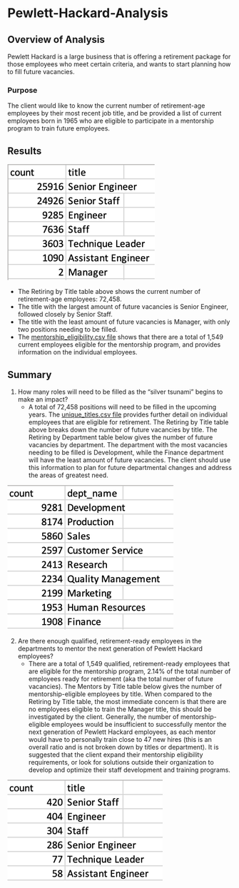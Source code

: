 # Pewlett-Hackard-Analysis

## Overview of Analysis
Pewlett Hackard is a large business that is offering a retirement package for those employees who meet certain criteria, and wants to start planning how to fill future vacancies.

### Purpose
The client would like to know the current number of retirement-age employees by their most recent job title, and be provided a list of current employees born in 1965 who are eligible to participate in a mentorship program to train future employees.

## Results

![Retiring by Title](https://github.com/mschimmy/Pewlett-Hackard-Analysis/blob/main/Images/retiring_by_title.png)

- The Retiring by Title table above shows the current number of retirement-age employees: 72,458.
- The title with the largest amount of future vacancies is Senior Engineer, followed closely by Senior Staff.
- The title with the least amount of future vacancies is Manager, with only two positions needing to be filled.
- The [mentorship_eligibility.csv file](https://github.com/mschimmy/Pewlett-Hackard-Analysis/blob/main/Data/mentorship_eligibility.csv) shows that there are a total of 1,549 current employees eligible for the mentorship program, and provides information on the individual employees.

## Summary
1. How many roles will need to be filled as the “silver tsunami” begins to make an impact?
   - A total of 72,458 positions will need to be filled in the upcoming years. The [unique_titles.csv file](https://github.com/mschimmy/Pewlett-Hackard-Analysis/blob/main/Data/unique_titles.csv) provides further detail on individual employees that are eligible for retirement. The Retiring by Title table above breaks down the number of future vacancies by title. The Retiring by Department table below gives the number of future vacancies by department. The department with the most vacancies needing to be filled is Development, while the Finance department will have the least amount of future vacancies. The client should use this information to plan for future departmental changes and address the areas of greatest need.
	
![Retiring by Department](https://github.com/mschimmy/Pewlett-Hackard-Analysis/blob/main/Images/retiring_by_dept.png)

2. Are there enough qualified, retirement-ready employees in the departments to mentor the next generation of Pewlett Hackard employees?
   - There are a total of 1,549 qualified, retirement-ready employees that are eligible for the mentorship program, 2.14% of the total number of employees ready for retirement (aka the total number of future vacancies). The Mentors by Title table below gives the number of mentorship-eligible employees by title. When compared to the Retiring by Title table, the most immediate concern is that there are no employees eligible to train the Manager title, this should be investigated by the client. Generally, the number of mentorship-eligible employees would be insufficient to successfully mentor the next generation of Pewlett Hackard employees, as each mentor would have to personally train close to 47 new hires (this is an overall ratio and is not broken down by titles or department). It is suggested that the client expand their mentorship eligibility requirements, or look for solutions outside their organization to develop and optimize their staff development and training programs.

![Mentors by Title](https://github.com/mschimmy/Pewlett-Hackard-Analysis/blob/main/Images/mentors_by_title.png)
